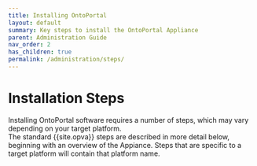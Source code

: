 ```yaml
---
title: Installing OntoPortal
layout: default
summary: Key steps to install the OntoPortal Appliance
parent: Administration Guide
nav_order: 2
has_children: true
permalink: /administration/steps/
---
```


# Installation Steps

Installing OntoPortal software requires a number of steps, which may vary depending on your target platform.  
The standard {{site.opva}} steps are described in more detail below, beginning with an overview of the Appiance.
Steps that are specific to a target platform will contain that platform name.

